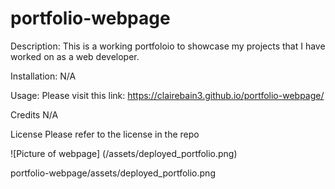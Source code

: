 # portfolio-webpage

Description: This is a working portfoloio to showcase my projects that I have worked on as a web developer.

Installation: N/A

Usage: Please visit this link: https://clairebain3.github.io/portfolio-webpage/

Credits N/A

License Please refer to the license in the repo

![Picture of webpage] (/assets/deployed_portfolio.png)

portfolio-webpage/assets/deployed_portfolio.png